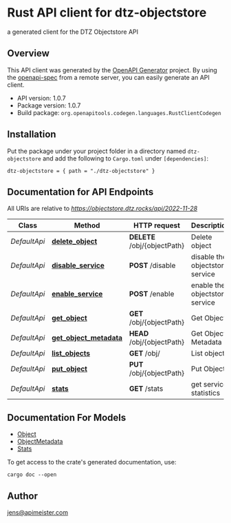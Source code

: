 # Rust API client for dtz-objectstore

a generated client for the DTZ Objectstore API


## Overview

This API client was generated by the [OpenAPI Generator](https://openapi-generator.tech) project.  By using the [openapi-spec](https://openapis.org) from a remote server, you can easily generate an API client.

- API version: 1.0.7
- Package version: 1.0.7
- Build package: `org.openapitools.codegen.languages.RustClientCodegen`

## Installation

Put the package under your project folder in a directory named `dtz-objectstore` and add the following to `Cargo.toml` under `[dependencies]`:

```
dtz-objectstore = { path = "./dtz-objectstore" }
```

## Documentation for API Endpoints

All URIs are relative to *https://objectstore.dtz.rocks/api/2022-11-28*

Class | Method | HTTP request | Description
------------ | ------------- | ------------- | -------------
*DefaultApi* | [**delete_object**](docs/DefaultApi.md#delete_object) | **DELETE** /obj/{objectPath} | Delete object
*DefaultApi* | [**disable_service**](docs/DefaultApi.md#disable_service) | **POST** /disable | disable the objectstore service
*DefaultApi* | [**enable_service**](docs/DefaultApi.md#enable_service) | **POST** /enable | enable the objectstore service
*DefaultApi* | [**get_object**](docs/DefaultApi.md#get_object) | **GET** /obj/{objectPath} | Get Object
*DefaultApi* | [**get_object_metadata**](docs/DefaultApi.md#get_object_metadata) | **HEAD** /obj/{objectPath} | Get Object Metadata
*DefaultApi* | [**list_objects**](docs/DefaultApi.md#list_objects) | **GET** /obj/ | List objects
*DefaultApi* | [**put_object**](docs/DefaultApi.md#put_object) | **PUT** /obj/{objectPath} | Put Object
*DefaultApi* | [**stats**](docs/DefaultApi.md#stats) | **GET** /stats | get service statistics


## Documentation For Models

 - [Object](docs/Object.md)
 - [ObjectMetadata](docs/ObjectMetadata.md)
 - [Stats](docs/Stats.md)


To get access to the crate's generated documentation, use:

```
cargo doc --open
```

## Author

jens@apimeister.com

